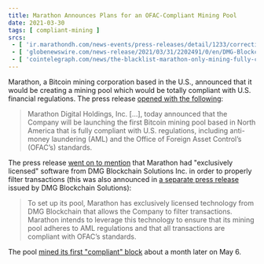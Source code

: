 ```yaml
---
title: Marathon Announces Plans for an OFAC-Compliant Mining Pool
date: 2021-03-30
tags: [ compliant-mining ]
srcs:
 - [ 'ir.marathondh.com/news-events/press-releases/detail/1233/correction-marathon-digital-holdings-to-launch-the-first', 'archive.ph/CBDoo' ]
 - [ 'globenewswire.com/news-release/2021/03/31/2202491/0/en/DMG-Blockchain-Solutions-and-Marathon-Digital-Holdings-enter-into-Definitive-Software-and-Technology-Agreement-for-the-DCMNA-Pool.html', 'archive.ph/tO8qR' ]
 - [ 'cointelegraph.com/news/the-blacklist-marathon-only-mining-fully-compliant-bitcoin-transactions', 'archive.ph/WXEKA' ]
---
```


Marathon, a Bitcoin mining corporation based in the U.S., announced that it
would be creating a mining pool which would be totally compliant with U.S.
financial regulations. The press release [opened with the
following](https://archive.ph/CBDoo#selection-947.0-961.330):

> Marathon Digital Holdings, Inc. [...], today announced that the Company will
> be launching the first Bitcoin mining pool based in North America that is
> fully compliant with U.S. regulations, including anti-money laundering (AML)
> and the Office of Foreign Asset Control’s (OFAC’s) standards.

The press release [went on to
mention](https://archive.ph/CBDoo#selection-969.0-969.298) that Marathon had
"exclusively licensed" software from DMG Blockchain Solutions Inc. in order to
properly filter transactions (this was also announced in [a separate press
release](https://archive.ph/tO8qR) issued by DMG Blockchain Solutions):

> To set up its pool, Marathon has exclusively licensed technology from DMG
> Blockchain that allows the Company to filter transactions. Marathon intends
> to leverage this technology to ensure that its mining pool adheres to AML
> regulations and that all transactions are compliant with OFAC’s standards.

The pool [mined its first "compliant"
block](/e/marathon-mines-first-compliant-block/) about a month later on May 6.
